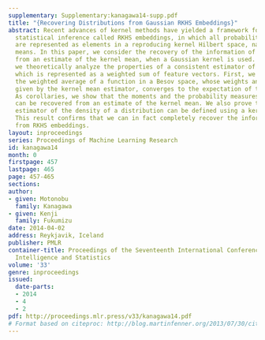 ```yaml
---
supplementary: Supplementary:kanagawa14-supp.pdf
title: "{Recovering Distributions from Gaussian RKHS Embeddings}"
abstract: Recent advances of kernel methods have yielded a framework for nonparametric
  statistical inference called RKHS embeddings, in which all probability distributions
  are represented as elements in a reproducing kernel Hilbert space, namely kernel
  means. In this paper, we consider the recovery of the information of a distribution
  from an estimate of the kernel mean, when a Gaussian kernel is used. To this end,
  we theoretically analyze the properties of a consistent estimator of a kernel mean,
  which is represented as a weighted sum of feature vectors. First, we prove that
  the weighted average of a function in a Besov space, whose weights and samples are
  given by the kernel mean estimator, converges to the expectation of the function.
  As corollaries, we show that the moments and the probability measures on intervals
  can be recovered from an estimate of the kernel mean. We also prove that a consistent
  estimator of the density of a distribution can be defined using a kernel mean estimator.
  This result confirms that we can in fact completely recover the information of distributions
  from RKHS embeddings.
layout: inproceedings
series: Proceedings of Machine Learning Research
id: kanagawa14
month: 0
firstpage: 457
lastpage: 465
page: 457-465
sections: 
author:
- given: Motonobu
  family: Kanagawa
- given: Kenji
  family: Fukumizu
date: 2014-04-02
address: Reykjavik, Iceland
publisher: PMLR
container-title: Proceedings of the Seventeenth International Conference on Artificial
  Intelligence and Statistics
volume: '33'
genre: inproceedings
issued:
  date-parts:
  - 2014
  - 4
  - 2
pdf: http://proceedings.mlr.press/v33/kanagawa14.pdf
# Format based on citeproc: http://blog.martinfenner.org/2013/07/30/citeproc-yaml-for-bibliographies/
---
```

